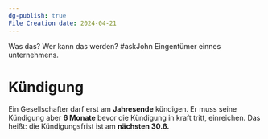 ```yaml
---
dg-publish: true
File Creation date: 2024-04-21
---
```

Was das? Wer kann das werden? #askJohn
Eingentümer einnes unternehmens. 
# Kündigung
Ein Gesellschafter darf erst am **Jahresende** kündigen. Er muss seine Kündigung aber **6 Monate** bevor die Kündigung in kraft tritt, einreichen. Das heißt: die Kündigungsfrist ist am **nächsten 30.6.**
